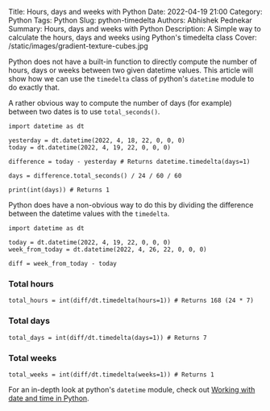 Title: Hours, days and weeks with Python
Date: 2022-04-19 21:00
Category: Python
Tags: Python
Slug: python-timedelta
Authors: Abhishek Pednekar
Summary: Hours, days and weeks with Python
Description: A Simple way to calculate the hours, days and weeks using Python's timedelta class
Cover: /static/images/gradient-texture-cubes.jpg

Python does not have a built-in function to directly compute the number of hours, days or weeks between two given datetime values. This article will show how we can use the `timedelta` class of python's `datetime` module to do exactly that.

A rather obvious way to compute the number of days (for example) between two dates is to use `total_seconds()`.
<br />

```
import datetime as dt

yesterday = dt.datetime(2022, 4, 18, 22, 0, 0, 0)
today = dt.datetime(2022, 4, 19, 22, 0, 0, 0)

difference = today - yesterday # Returns datetime.timedelta(days=1)

days = difference.total_seconds() / 24 / 60 / 60

print(int(days)) # Returns 1

```

Python does have a non-obvious way to do this by dividing the difference between the datetime values with the `timedelta`.
<br />

```
import datetime as dt

today = dt.datetime(2022, 4, 19, 22, 0, 0, 0)
week_from_today = dt.datetime(2022, 4, 26, 22, 0, 0, 0)

diff = week_from_today - today
```

### Total hours

```
total_hours = int(diff/dt.timedelta(hours=1)) # Returns 168 (24 * 7)
```

### Total days

```
total_days = int(diff/dt.timedelta(days=1)) # Returns 7
```

### Total weeks

```
total_weeks = int(diff/dt.timedelta(weeks=1)) # Returns 1
```

For an in-depth look at python's `datetime` module, check out [Working with date and time in Python](https://codedisciples.in/datetime.html).
